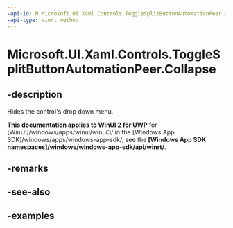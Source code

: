 ```yaml
---
-api-id: M:Microsoft.UI.Xaml.Controls.ToggleSplitButtonAutomationPeer.Collapse
-api-type: winrt method
---
```

<!-- Method syntax.
public void ToggleSplitButtonAutomationPeer.Collapse()
-->

# Microsoft.UI.Xaml.Controls.ToggleSplitButtonAutomationPeer.Collapse


## -description

Hides the control's drop down menu.


**This documentation applies to WinUI 2 for UWP** for [WinUI]/windows/apps/winui/winui3/ in the [Windows App SDK]/windows/apps/windows-app-sdk/, see the **[Windows App SDK namespaces]/windows/windows-app-sdk/api/winrt/**.

## -remarks


## -see-also


## -examples


